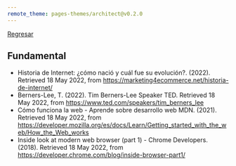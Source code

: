 ```yaml
---
remote_theme: pages-themes/architect@v0.2.0
---
```


[Regresar](/DAWM/)

## Fundamental

* Historia de Internet: ¿cómo nació y cuál fue su evolución?. (2022). Retrieved 18 May 2022, from https://marketing4ecommerce.net/historia-de-internet/
* Berners-Lee, T. (2022). Tim Berners-Lee  Speaker  TED. Retrieved 18 May 2022, from https://www.ted.com/speakers/tim_berners_lee
* Cómo funciona la web - Aprende sobre desarrollo web  MDN. (2021). Retrieved 18 May 2022, from https://developer.mozilla.org/es/docs/Learn/Getting_started_with_the_web/How_the_Web_works
* Inside look at modern web browser (part 1) - Chrome Developers. (2018). Retrieved 18 May 2022, from https://developer.chrome.com/blog/inside-browser-part1/
